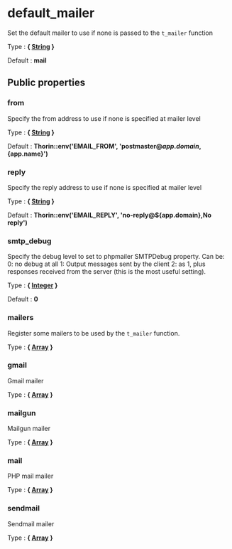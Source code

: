 # default_mailer

Set the default mailer to use if none is passed to the `t_mailer` function

Type : **{ [String](http://php.net/manual/en/language.types.string.php) }**

Default : **mail**



## Public properties


### from

Specify the from address to use if none is specified at mailer level

Type : **{ [String](http://php.net/manual/en/language.types.string.php) }**

Default : **Thorin::env('EMAIL_FROM', 'postmaster@${app.domain},${app.name}')**


### reply

Specify the reply address to use if none is specified at mailer level

Type : **{ [String](http://php.net/manual/en/language.types.string.php) }**

Default : **Thorin::env('EMAIL_REPLY', 'no-reply@${app.domain},No reply')**


### smtp_debug

Specify the debug level to set to phpmailer SMTPDebug property.
Can be:
0: no debug at all
1: Output messages sent by the client
2: as 1, plus responses received from the server (this is the most useful setting).

Type : **{ [Integer](http://php.net/manual/en/language.types.integer.php) }**

Default : **0**


### mailers

Register some mailers to be used by the `t_mailer` function.

Type : **{ [Array](http://php.net/manual/en/language.types.array.php) }**


### gmail

Gmail mailer

Type : **{ [Array](http://php.net/manual/en/language.types.array.php) }**


### mailgun

Mailgun mailer

Type : **{ [Array](http://php.net/manual/en/language.types.array.php) }**


### mail

PHP mail mailer

Type : **{ [Array](http://php.net/manual/en/language.types.array.php) }**


### sendmail

Sendmail mailer

Type : **{ [Array](http://php.net/manual/en/language.types.array.php) }**